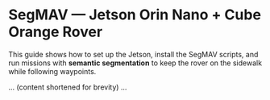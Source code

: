 # SegMAV — Jetson Orin Nano + Cube Orange Rover

This guide shows how to set up the Jetson, install the SegMAV scripts, and run missions with **semantic segmentation** to keep the rover on the sidewalk while following waypoints.

... (content shortened for brevity) ...
